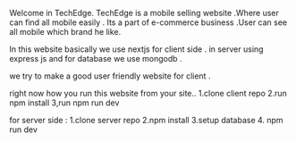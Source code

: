 Welcome in TechEdge.
TechEdge is a mobile selling website .Where user can find all mobile easily .
Its a part of e-commerce business .User can see all mobile which brand he like.

In this website basically we use nextjs for client side . in server using
express js and for database we use mongodb .

we try to make a good user friendly website for client .

right now how you run this website from your site..
1.clone client repo
2.run npm install
3,run npm run dev

for server side :
1.clone server repo
2.npm install
3.setup database 4. npm run dev
